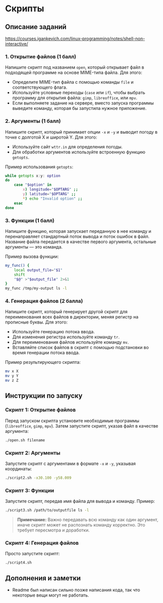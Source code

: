 # Скрипты

## Описание заданий 
https://courses.igankevich.com/linux-programming/notes/shell-non-interactive/
### 1. Открытие файлов (1 балл)
Напишите скрипт под названием `open`, который открывает файл в подходящей программе на основе MIME-типа файла. Для этого:
- Определите MIME-тип файла с помощью команды `file` и соответствующего флага.
- Используйте условные переходы (`case` или `if`), чтобы выбрать программу для открытия файла: `gimp`, `libreoffice`, или `mpv`.
- Если выполняете задание на сервере, вместо запуска программы выведите команду, которая бы запустила нужное приложение.

### 2. Аргументы (1 балл)
Напишите скрипт, который принимает опции `-x` и `-y` и выводит погоду в точке с долготой X и широтой Y. Для этого:
- Используйте сайт `wttr.in` для определения погоды.
- Для обработки аргументов используйте встроенную функцию `getopts`.

Пример использования `getopts`:
```sh
while getopts x:y: option
do
    case "$option" in
        x) longitude="$OPTARG" ;;
        y) latitude="$OPTARG" ;;
        *) echo "Invalid option" ;;
    esac
done
```

### 3. Функции (1 балл)
Напишите функцию, которая запускает переданную в нее команду и перенаправляет стандартный поток вывода и поток ошибок в файл. Название файла передается в качестве первого аргумента, остальные аргументы — это команда.

Пример вызова функции:
```sh
my_func() {
    local output_file="$1"
    shift
    "$@" >"$output_file" 2>&1
}
my_func /tmp/my-output ls -l
```

### 4. Генерация файлов (2 балла)
Напишите скрипт, который генерирует другой скрипт для переименования всех файлов в директории, меняя регистр на прописные буквы. Для этого:
- Используйте генерацию потока ввода.
- Для изменения регистра используйте команду `tr`.
- Для переименования файлов используйте команду `mv`.
- Вставляйте список файлов в скрипт с помощью подстановки во время генерации потока ввода.

Пример результирующего скрипта:
```sh
mv x X
mv y Y
mv z Z
```

## Инструкции по запуску

### Скрипт 1: Открытие файлов
Перед запуском скрипта установите необходимые программы (`libreoffice`, `gimp`, `mpv`). Затем запустите скрипт, указав файл в качестве аргумента:
```sh
./open.sh filename
```

### Скрипт 2: Аргументы
Запустите скрипт с аргументами в формате `-x` и `-y`, указывая координаты:
```sh
./script2.sh -x30.100 -y58.009
```

### Скрипт 3: Функции
Запустите скрипт, передав имя файла для вывода и команду. Пример:
```sh
./script3.sh /path/to/outputfile ls -l
```
> **Примечание:** Важно передавать всю команду как один аргумент, иначе скрипт может не распознать команду корректно. Это требует пересмотра и доработки.

### Скрипт 4: Генерация файлов
Просто запустите скрипт:
```sh
./script4.sh
```

## Дополнения и заметки

- Readme был написан сильно позже написания кода, так что некоторые вещи могут не работать.